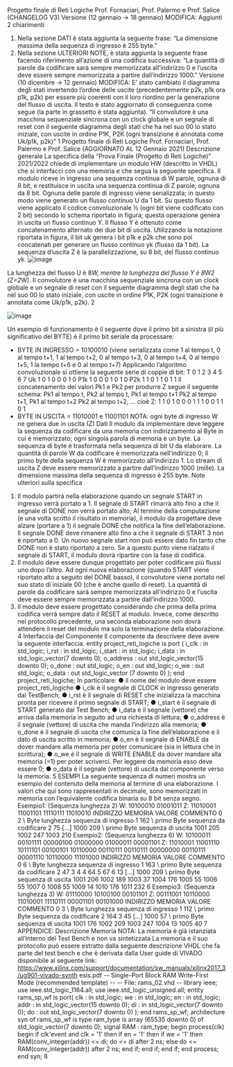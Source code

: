 Progetto finale di Reti Logiche
Prof. Fornaciari, Prof. Palermo e Prof. Salice
(CHANGELOG V3)
Versione (12 gennaio -> 18 gennaio)
MODIFICA:
Aggiunti 2 chiarimenti
1. Nella sezione DATI è stata aggiunta la seguente frase:
“La dimensione massima della sequenza di ingresso è 255 byte.”
2. Nella sezione ULTERIORI NOTE, è stata aggiunta la seguente frase facendo
riferimento all’azione di una codifica successiva:
“La quantità di parole da codificare sarà sempre memorizzata all’indirizzo 0 e
l’uscita deve essere sempre memorizzata a partire dall’indirizzo 1000.”
Versione (10 dicembre -> 12 gennaio)
MODIFICA:
E’ stato cambiato il diagramma degli stati invertendo l’ordine delle uscite (precedentemente
p2k, p1k ora p1k, p2k) per essere più coerenti con il loro riordino per la generazione del
flusso di uscita. Il testo è stato aggiornato di conseguenza come segue (la parte in grassetto
è stata aggiunta).
“Il convolutore è una macchina sequenziale sincrona con un clock globale e un
segnale di reset con il seguente diagramma degli stati che ha nel suo 00 lo stato
iniziale, con uscite in ordine P1K, P2K (ogni transizione è annotata come
Uk/p1k, p2k)”
1
Progetto finale di Reti Logiche
Prof. Fornaciari, Prof. Palermo e Prof. Salice
(AGGIORNATO AL 12 Gennaio 2021)
Descrizione generale
La specifica della “Prova Finale (Progetto di Reti Logiche)” 2021/2022 chiede di
implementare un modulo HW (descritto in VHDL) che si interfacci con una memoria e che
segua la seguente specifica.
Il modulo riceve in ingresso una sequenza continua di W parole, ognuna di 8 bit, e
restituisce in uscita una sequenza continua di Z parole, ognuna da 8 bit. Ognuna delle
parole di ingresso viene serializzata; in questo modo viene generato un flusso continuo U da
1 bit. Su questo flusso viene applicato il codice convoluzionale ½ (ogni bit viene codificato
con 2 bit) secondo lo schema riportato in figura; questa operazione genera in uscita un
flusso continuo Y. Il flusso Y è ottenuto come concatenamento alternato dei due bit di uscita.
Utilizzando la notazione riportata in figura, il bit uk genera i bit p1k e p2k che sono poi
concatenati per generare un flusso continuo yk (flusso da 1 bit). La sequenza d’uscita Z è la
parallelizzazione, su 8 bit, del flusso continuo yk.
![image](https://user-images.githubusercontent.com/100212223/219747335-efa24b93-d113-4bcf-897c-e1b5ddb6c294.png)

La lunghezza del flusso U è 8*W, mentre la lunghezza del flusso Y è 8*W*2 (Z=2*W).
Il convolutore è una macchina sequenziale sincrona con un clock globale e un segnale di
reset con il seguente diagramma degli stati che ha nel suo 00 lo stato iniziale, con uscite in
ordine P1K, P2K (ogni transizione è annotata come Uk/p1k, p2k).
2

![image](https://user-images.githubusercontent.com/100212223/219747109-c4ebc97c-204f-482f-91e2-a4c62414ce51.png)

Un esempio di funzionamento è il seguente dove il primo bit a sinistra (il più significativo del
BYTE) è il primo bit seriale da processare:
- BYTE IN INGRESSO = 10100010 (viene serializzata come 1 al tempo t, 0 al tempo
t+1, 1 al tempo t+2, 0 al tempo t+3, 0 al tempo t+4, 0 al tempo t+5, 1 la tempo t+6 e 0
al tempo t+7)
Applicando l’algoritmo convoluzionale si ottiene la seguente serie di coppie di bit:
T 0 1 2 3 4 5 6 7
Uk 1 0 1 0 0 0 1 0
P1k 1 0 0 0 1 0 1 0
P2k 1 1 0 1 1 0 1 1
Il concatenamento dei valori Pk1 e Pk2 per produrre Z segue il seguente schema: Pk1 al
tempo t, Pk2 al tempo t, Pk1 al tempo t+1 Pk2 al tempo t+1, Pk1 al tempo t+2 Pk2 al tempo
t+2, … cioè Z: 1 1 0 1 0 0 0 1 1 1 0 0 1 1 0 1
- BYTE IN USCITA = 11010001 e 11001101
NOTA: ogni byte di ingresso W ne genera due in uscita (Z)
Dati
Il modulo da implementare deve leggere la sequenza da codificare da una memoria con
indirizzamento al Byte in cui è memorizzato; ogni singola parola di memoria è un byte. La
sequenza di byte è trasformata nella sequenza di bit U da elaborare. La quantità di parole W
da codificare è memorizzata nell’indirizzo 0; il primo byte della sequenza W è memorizzato
all’indirizzo 1. Lo stream di uscita Z deve essere memorizzato a partire dall’indirizzo 1000
(mille). La dimensione massima della sequenza di ingresso è 255 byte.
Note ulteriori sulla specifica
1. Il modulo partirà nella elaborazione quando un segnale START in ingresso verrà
portato a 1. Il segnale di START rimarrà alto fino a che il segnale di DONE non verrà
portato alto; Al termine della computazione (e una volta scritto il risultato in memoria),
il modulo da progettare deve alzare (portare a 1) il segnale DONE che notifica la fine
dell’elaborazione. Il segnale DONE deve rimanere alto fino a che il segnale di START
3
non è riportato a 0. Un nuovo segnale start non può essere dato fin tanto che DONE
non è stato riportato a zero. Se a questo punto viene rialzato il segnale di START, il
modulo dovrà ripartire con la fase di codifica.
2. Il modulo deve essere dunque progettato per poter codificare più flussi uno dopo
l’altro. Ad ogni nuova elaborazione (quando START viene riportato alto a seguito del
DONE basso), il convolutore viene portato nel suo stato di iniziale 00 (che è anche
quello di reset). La quantità di parole da codificare sarà sempre memorizzata
all’indirizzo 0 e l’uscita deve essere sempre memorizzata a partire dall’indirizzo 1000.
3. Il modulo deve essere progettato considerando che prima della prima codifica verrà
sempre dato il RESET al modulo. Invece, come descritto nel protocollo precedente,
una seconda elaborazione non dovrà attendere il reset del modulo ma solo la
terminazione della elaborazione.
4
Interfaccia del Componente
Il componente da descrivere deve avere la seguente interfaccia.
entity project_reti_logiche is
port (
i_clk : in std_logic;
i_rst : in std_logic;
i_start : in std_logic;
i_data : in std_logic_vector(7 downto 0);
o_address : out std_logic_vector(15 downto 0);
o_done : out std_logic;
o_en : out std_logic;
o_we : out std_logic;
o_data : out std_logic_vector (7 downto 0)
);
end project_reti_logiche;
In particolare:
● il nome del modulo deve essere project_reti_logiche
● i_clk è il segnale di CLOCK in ingresso generato dal TestBench;
● i_rst è il segnale di RESET che inizializza la macchina pronta per ricevere il primo
segnale di START;
● i_start è il segnale di START generato dal Test Bench;
● i_data è il segnale (vettore) che arriva dalla memoria in seguito ad una richiesta di
lettura;
● o_address è il segnale (vettore) di uscita che manda l’indirizzo alla memoria;
● o_done è il segnale di uscita che comunica la fine dell’elaborazione e il dato di uscita
scritto in memoria;
● o_en è il segnale di ENABLE da dover mandare alla memoria per poter comunicare
(sia in lettura che in scrittura);
● o_we è il segnale di WRITE ENABLE da dover mandare alla memoria (=1) per poter
scriverci. Per leggere da memoria esso deve essere 0;
● o_data è il segnale (vettore) di uscita dal componente verso la memoria.
5
ESEMPI
La seguente sequenza di numeri mostra un esempio del contenuto della memoria al termine
di una elaborazione. I valori che qui sono rappresentati in decimale, sono memorizzati in
memoria con l’equivalente codifica binaria su 8 bit senza segno.
Esempio1: (Sequenza lunghezza 2)
W: 10100010 01001011
Z: 11010001 11001101 11110111 11010010
INDIRIZZO MEMORIA VALORE COMMENTO
0 2 \\ Byte lunghezza sequenza di ingresso
1 162 \\ primo Byte sequenza da codificare
2 75
[...]
1000 209 \\ primo Byte sequenza di uscita
1001 205
1002 247
1003 210
Esempio2: (Sequenza lunghezza 6)
W: 10100011 00101111 00000100 01000000 01000011 00001101
Z: 11010001 11001110 10111101 00100101 10110000 00110111 00110111 00000000
00110111 00001110 10110000 11101000
INDIRIZZO MEMORIA VALORE COMMENTO
0 6 \\ Byte lunghezza sequenza di ingresso
1 163 \\ primo Byte sequenza da codificare
2 47
3 4
4 64
5 67
6 13
[...]
1000 209 \\ primo Byte sequenza di uscita
1001 206
1002 189
1003 37
1004 176
1005 55
1006 55
1007 0
1008 55
1009 14
1010 176
1011 232
6
Esempio3: (Sequenza lunghezza 3)
W: 01110000 10100100 00101101
Z: 00111001 10110000 11010001 11110111 00001101 00101000
INDIRIZZO MEMORIA VALORE COMMENTO
0 3 \\ Byte lunghezza sequenza di ingresso
1 112 \\ primo Byte sequenza da codificare
2 164
3 45
[...]
1000 57 \\ primo Byte sequenza di uscita
1001 176
1002 209
1003 247
1004 13
1005 40
7
APPENDICE: Descrizione Memoria
NOTA: La memoria è già istanziata all’interno del Test Bench e non va sintetizzata
La memoria e il suo protocollo può essere estratto dalla seguente descrizione VHDL che fa
parte del test bench e che è derivata dalla User guide di VIVADO disponibile al seguente
link:
https://www.xilinx.com/support/documentation/sw_manuals/xilinx2017_3/ug901-vivado-synth
esis.pdf
-- Single-Port Block RAM Write-First Mode (recommended template)
--
-- File: rams_02.vhd
--
library ieee;
use ieee.std_logic_1164.all;
use ieee.std_logic_unsigned.all;
entity rams_sp_wf is
port(
clk : in std_logic;
we : in std_logic;
en : in std_logic;
addr : in std_logic_vector(15 downto 0);
di : in std_logic_vector(7 downto 0);
do : out std_logic_vector(7 downto 0)
);
end rams_sp_wf;
architecture syn of rams_sp_wf is
type ram_type is array (65535 downto 0) of std_logic_vector(7 downto 0);
signal RAM : ram_type;
begin
process(clk)
begin
if clk'event and clk = '1' then
if en = '1' then
if we = '1' then
RAM(conv_integer(addr)) <= di;
do <= di after 2 ns;
else
do <= RAM(conv_integer(addr)) after 2 ns;
end if;
end if;
end if;
end process;
end syn;
8
